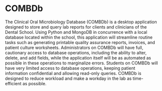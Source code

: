 # COMBDb
The Clinical Oral Microbiology Database (COMBDb) is a desktop application designed to store and query lab reports for clients and clinicians of the Dental School. Using Python and MongoDB in concurrence with a local database located within the school, this application will streamline routine tasks such as generating printable quality assurance reports, invoices, and patient culture worksheets. Administrators on COMBDb will have full, cautionary access to database operations, including the ability to alter, delete, and add fields, while the application itself will be as automated as possible in these operations to marginalize errors. Students on COMBDb will have very limited access to database operations, keeping patient information confidential and allowing read-only queries. COMBDb is designed to reduce workload and make a workday in the lab as time-efficient as possible.

